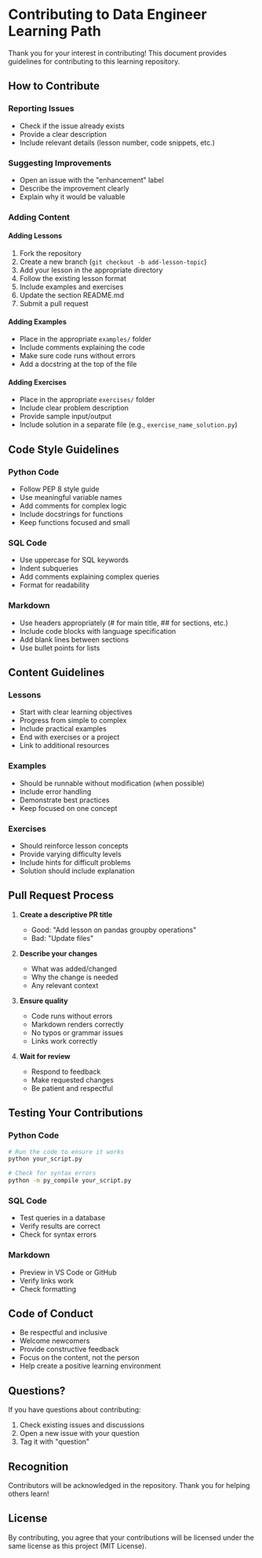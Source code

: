 # Contributing to Data Engineer Learning Path

Thank you for your interest in contributing! This document provides guidelines for contributing to this learning repository.

## How to Contribute

### Reporting Issues
- Check if the issue already exists
- Provide a clear description
- Include relevant details (lesson number, code snippets, etc.)

### Suggesting Improvements
- Open an issue with the "enhancement" label
- Describe the improvement clearly
- Explain why it would be valuable

### Adding Content

#### Adding Lessons
1. Fork the repository
2. Create a new branch (`git checkout -b add-lesson-topic`)
3. Add your lesson in the appropriate directory
4. Follow the existing lesson format
5. Include examples and exercises
6. Update the section README.md
7. Submit a pull request

#### Adding Examples
- Place in the appropriate `examples/` folder
- Include comments explaining the code
- Make sure code runs without errors
- Add a docstring at the top of the file

#### Adding Exercises
- Place in the appropriate `exercises/` folder
- Include clear problem description
- Provide sample input/output
- Include solution in a separate file (e.g., `exercise_name_solution.py`)

## Code Style Guidelines

### Python Code
- Follow PEP 8 style guide
- Use meaningful variable names
- Add comments for complex logic
- Include docstrings for functions
- Keep functions focused and small

### SQL Code
- Use uppercase for SQL keywords
- Indent subqueries
- Add comments explaining complex queries
- Format for readability

### Markdown
- Use headers appropriately (# for main title, ## for sections, etc.)
- Include code blocks with language specification
- Add blank lines between sections
- Use bullet points for lists

## Content Guidelines

### Lessons
- Start with clear learning objectives
- Progress from simple to complex
- Include practical examples
- End with exercises or a project
- Link to additional resources

### Examples
- Should be runnable without modification (when possible)
- Include error handling
- Demonstrate best practices
- Keep focused on one concept

### Exercises
- Should reinforce lesson concepts
- Provide varying difficulty levels
- Include hints for difficult problems
- Solution should include explanation

## Pull Request Process

1. **Create a descriptive PR title**
   - Good: "Add lesson on pandas groupby operations"
   - Bad: "Update files"

2. **Describe your changes**
   - What was added/changed
   - Why the change is needed
   - Any relevant context

3. **Ensure quality**
   - Code runs without errors
   - Markdown renders correctly
   - No typos or grammar issues
   - Links work correctly

4. **Wait for review**
   - Respond to feedback
   - Make requested changes
   - Be patient and respectful

## Testing Your Contributions

### Python Code
```bash
# Run the code to ensure it works
python your_script.py

# Check for syntax errors
python -m py_compile your_script.py
```

### SQL Code
- Test queries in a database
- Verify results are correct
- Check for syntax errors

### Markdown
- Preview in VS Code or GitHub
- Verify links work
- Check formatting

## Code of Conduct

- Be respectful and inclusive
- Welcome newcomers
- Provide constructive feedback
- Focus on the content, not the person
- Help create a positive learning environment

## Questions?

If you have questions about contributing:
1. Check existing issues and discussions
2. Open a new issue with your question
3. Tag it with "question"

## Recognition

Contributors will be acknowledged in the repository. Thank you for helping others learn!

## License

By contributing, you agree that your contributions will be licensed under the same license as this project (MIT License).
